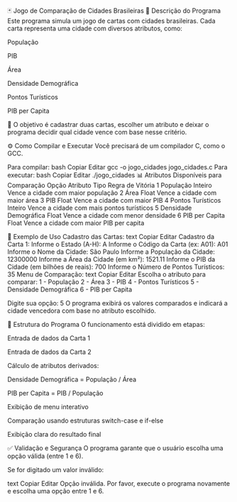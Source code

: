 🃏 Jogo de Comparação de Cidades Brasileiras
📌 Descrição do Programa
Este programa simula um jogo de cartas com cidades brasileiras.
Cada carta representa uma cidade com diversos atributos, como:

População

PIB

Área

Densidade Demográfica

Pontos Turísticos

PIB per Capita

🎯 O objetivo é cadastrar duas cartas, escolher um atributo e deixar o programa decidir qual cidade vence com base nesse critério.

⚙️ Como Compilar e Executar
Você precisará de um compilador C, como o GCC.

Para compilar:
bash
Copiar
Editar
gcc -o jogo_cidades jogo_cidades.c
Para executar:
bash
Copiar
Editar
./jogo_cidades
📊 Atributos Disponíveis para Comparação
Opção	Atributo	Tipo	Regra de Vitória
1	População	Inteiro	Vence a cidade com maior população
2	Área	Float	Vence a cidade com maior área
3	PIB	Float	Vence a cidade com maior PIB
4	Pontos Turísticos	Inteiro	Vence a cidade com mais pontos turísticos
5	Densidade Demográfica	Float	Vence a cidade com menor densidade
6	PIB per Capita	Float	Vence a cidade com maior PIB per capita

🧪 Exemplo de Uso
Cadastro das Cartas:
text
Copiar
Editar
Cadastro da Carta 1:
Informe o Estado (A-H): A
Informe o Código da Carta (ex: A01): A01
Informe o Nome da Cidade: São Paulo
Informe a População da Cidade: 12300000
Informe a Área da Cidade (em km²): 1521.11
Informe o PIB da Cidade (em bilhões de reais): 700
Informe o Número de Pontos Turísticos: 35
Menu de Comparação:
text
Copiar
Editar
Escolha o atributo para comparar:
1 - População
2 - Área
3 - PIB
4 - Pontos Turísticos
5 - Densidade Demográfica
6 - PIB per Capita

Digite sua opção: 5
O programa exibirá os valores comparados e indicará a cidade vencedora com base no atributo escolhido.

🧱 Estrutura do Programa
O funcionamento está dividido em etapas:

Entrada de dados da Carta 1

Entrada de dados da Carta 2

Cálculo de atributos derivados:

Densidade Demográfica = População / Área

PIB per Capita = PIB / População

Exibição de menu interativo

Comparação usando estruturas switch-case e if-else

Exibição clara do resultado final

✅ Validação e Segurança
O programa garante que o usuário escolha uma opção válida (entre 1 e 6).

Se for digitado um valor inválido:

text
Copiar
Editar
Opção inválida. Por favor, execute o programa novamente e escolha uma opção entre 1 e 6.
